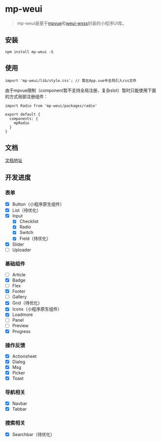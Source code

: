  # mp-weui

> mp-weui是基于[mpvue](https://github.com/Meituan-Dianping/mpvue)和[weui-wxss](https://github.com/Tencent/weui-wxss)封装的小程序UI库。

## 安装

    npm install mp-weui -S

## 使用

    import 'mp-weui/lib/style.css'; // 需在App.vue中全局引入css文件

由于mpvue限制（component暂不支持全局注册、复杂slot）暂时只能使用下面的方式局部注册组件：

    import Radio from 'mp-weui/packages/radio'

    export default {
      components: {
        mpRadio
      }
    }

## 文档

[文档地址](https://youngluo.github.io/mp-weui)

## 开发进度

### 表单
- [x] Button（小程序原生组件）
- [x] List（待优化）
- [x] Input
  - [x] Checklist
  - [x] Radio
  - [x] Switch
  - [x] Field（待优化）
- [x] Slider
- [ ] Uploader

### 基础组件
- [ ] Article
- [x] Badge
- [ ] Flex
- [x] Footer
- [ ] Gallery
- [x] Grid（待优化）
- [x] Icons（小程序原生组件）
- [x] Loadmore
- [ ] Panel
- [ ] Preview
- [x] Progress

### 操作反馈
- [x] Actionsheet
- [x] Dialog
- [x] Msg
- [x] Picker
- [x] Toast

### 导航相关
- [x] Navbar
- [x] Tabbar

### 搜索相关
- [x] Searchbar（待优化）
